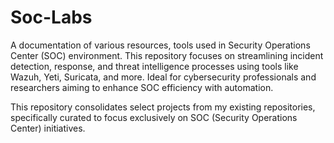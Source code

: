 # Soc-Labs
A documentation of various resources, tools used in Security Operations Center (SOC) environment. This repository focuses on streamlining incident detection, response, and threat intelligence processes using tools like Wazuh, Yeti, Suricata, and more. Ideal for cybersecurity professionals and researchers aiming to enhance SOC efficiency with automation.

This repository consolidates select projects from my existing repositories, specifically curated to focus exclusively on SOC (Security Operations Center) initiatives.
